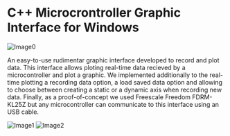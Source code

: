# C++ Microcrontroller Graphic Interface for Windows

![Image0](https://github.com/Btwo2/MicrocontrollerWindowsGraphicInterface/assets/110456965/2ae917ca-cd21-4301-9989-6f42b568a2aa)

An easy-to-use rudimentar graphic interface developed to record and plot data. This interface allows ploting real-time data recieved by a microcontroller and plot a graphic. We implemented additionally to the real-time plotting a recording data option, a load saved data option and allowing to choose between creating a static or a dynamic axis when recording new data. Finally, as a proof-of-concept we used Freescale Freedom FDRM-KL25Z but any microcontroller can communicate to this interface using an USB cable.

![Image1](https://github.com/Btwo2/MicrocontrollerWindowsGraphicInterface/assets/110456965/7cec1f78-5e6e-402f-bcee-95c1f2bf934b)
![Image2](https://github.com/Btwo2/MicrocontrollerWindowsGraphicInterface/assets/110456965/16249c44-8c0f-42b3-86ff-bb6100eba825)
